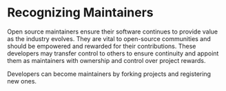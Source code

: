 # Recognizing Maintainers

Open source maintainers ensure their software continues to provide value as the industry evolves. They are vital to open-source communities and should be empowered and rewarded for their contributions. These developers may transfer control to others to ensure continuity and appoint them as maintainers with ownership and control over project rewards.&#x20;

Developers can become maintainers by forking projects and registering new ones.&#x20;
